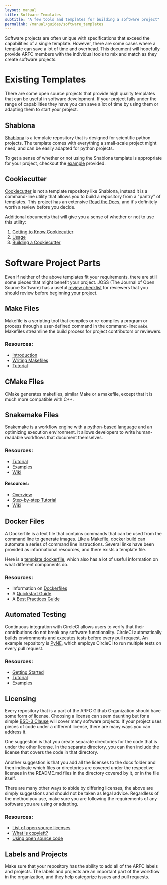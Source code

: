 ```yaml
---
layout: manual
title: Software Templates
subtitle: "A few tools and templates for building a software project"
permalink: /manual/guides/software_templates
---
```


Software projects are often unique with specifications that 
exceed the capabilities of a single template. However, there are some cases 
where a template can save a lot of time and overhead. This document will 
hopefully provide ARFC members with the individual tools to mix and match as 
they create software projects.

# Existing Templates
There are some open source projects that provide high quality templates
that can be useful in software development. If your project falls under the 
range of capabilities they have you can save a lot of time by using them or 
adapting them to start your project.

## Shablona
[Shablona](https://github.com/uwescience/shablona) is a template repository that 
is designed for scientific python projects. The template comes with everything a 
small-scale project might need, and can be easily adapted for python projects.

To get a sense of whether or not using the Shablona template is appropriate for 
your project, checkout the 
[example](https://github.com/uwescience/shablona/tree/master/examples) provided.

## Cookiecutter
[Cookiecutter](https://github.com/cookiecutter/cookiecutter) is not a template 
repository like Shablona, instead it is a command-line utility that
allows you to build a repository from a "pantry" of templates. This project has 
an extensive 
[Read the Docs](https://cookiecutter.readthedocs.io/en/1.7.2/index.html), and 
it's definitely worth a review before you decide. 

Additional documents that will give you a sense of whether or not to use this 
utility:
1. [Getting to Know Cookiecutter](https://cookiecutter.readthedocs.io/en/1.7.2/tutorial1.html) 
2. [Usage](https://cookiecutter.readthedocs.io/en/1.7.2/usage.html)
3. [Building a Cookiecutter](https://cookiecutter.readthedocs.io/en/1.7.2/first_steps.html)

# Software Project Parts
Even if neither of the above templates fit your requirements, there are still 
some pieces that might benefit your project. JOSS (The Journal of Open Source 
Software) has 
a useful [review checklist](https://joss.readthedocs.io/en/latest/review_checklist.html) 
for reviewers that you should review before beginning your project. 

## Make Files
Makefile is a scripting tool that
compiles or re-compiles a program or process through a user-defined command in the command-line: ``make``. Makefiles streamline the build process for project contributors or reviewers.

### Resources:
- [Introduction](https://www.gnu.org/software/make/manual/html_node/Introduction.html)
- [Writing Makefiles](https://www.gnu.org/software/make/manual/html_node/Makefiles.html#Makefiles)
- [Tutorial](https://makefiletutorial.com/)

## CMake Files
CMake generates makefiles, similar Make or a makefile, except that it is much 
more compatible with C++.

## Snakemake Files
Snakemake is a workflow engine with a python-based language and an optimizing 
execution environment. It allows developers to write human-readable workflows that 
document themselves.

### Resources:
- [Tutorial](https://snakemake.readthedocs.io/en/stable/tutorial/tutorial.html)
- [Examples](https://github.com/snakemake/snakemake/tree/master/examples)
- [Wiki](https://snakemake.readthedocs.io/en/stable/index.html)

#### Resources:
- [Overview](https://cmake.org/overview/)
- [Step-by-step Tutorial](https://cmake.org/cmake/help/latest/guide/tutorial/index.html)
- [Wiki](https://gitlab.kitware.com/cmake/community/-/wikis/Home)

## Docker Files
A Dockerfile is a text file that contains commands that can be used from the 
command line to generate images. 
Like a Makefile, docker build can automate a series of command line 
instructions. Several links have been 
provided as informational resources, and there exists a template file. 

Here is a 
[template dockerfile](https://gist.github.com/ju2wheels/3d1a1dfa498977874d03), 
which also has a lot of useful information on what different components do.

### Resources:
- Information on [Dockerfiles](https://docs.docker.com/engine/reference/builder/)
- A [Quickstart Guide](https://docs.docker.com/get-started/)
- A [Best Practices Guide](https://docs.docker.com/develop/dev-best-practices/)

## Automated Testing
Continuous integration with CircleCI allows users to verify that their contributions do not break any software functionality.
CircleCI automatically builds environments and executes tests before every pull request. An example repository 
is [PyNE](https://github.com/pyne/pyne), which employs CircleCI to run multiple 
tests on every pull request. 

### Resources:
- [Getting Started](https://circleci.com/docs/2.0/hello-world/)
- [Tutorial](https://circleci.com/docs/2.0/tutorials/)
- [Examples](https://circleci.com/docs/2.0/sample-config/)

## Licensing
Every repository that is a part of the ARFC Github Organization should have some 
form of license. Choosing a license can seem daunting but for 
a simple 
[BSD-3 Clause](https://spdx.org/licenses/BSD-3-Clause.html) will cover many
software projects. If your project uses pieces of code under a different license, there are 
many ways you can address it. 

One suggestion is that you create separate directories for the code that is 
under the other license. In the separate directory, you can then include the 
license that covers the code in that directory. 

Another suggestion is that you add all the licenses to the docs 
folder and then indicate which files or directories are covered under the 
respective licenses in the README.md files in the directory covered by it, or in 
the file itself.

There are many other ways to abide by differing licenses, the above are simply 
suggestions and should not be taken as legal advice. 
Regardless of the method you use, make sure you are following the 
requirements of any software you are using or adapting.

### Resources:
- [List of open source licenses](https://opensource.org/licenses/alphabetical)
- [What is copyleft?](https://opensource.org/faq#copyleft)
- [Using open source code](https://www.linuxfoundation.org/resources/open-source-guides/using-open-source-code/)

## Labels and Projects
Make sure that your repository has the ability to add all of the ARFC labels 
and projects. The labels and projects are an important part of the workflow in 
the organization, and they help categorize issues and pull requests.
